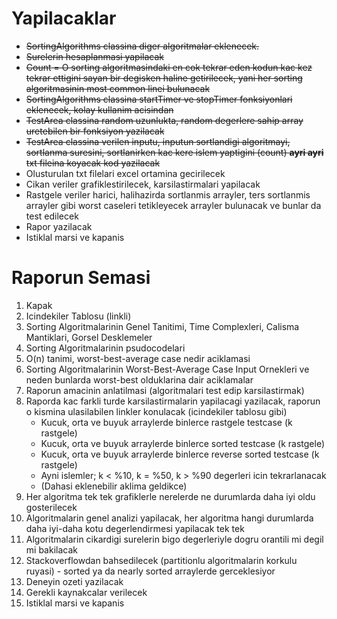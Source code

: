 # Yapilacaklar

* ~~SortingAlgorithms classina diger algoritmalar eklenecek.~~
* ~~Surelerin hesaplanmasi yapilacak~~
* ~~Count = O sorting algoritmasindaki en cok tekrar eden kodun kac kez tekrar ettigini sayan bir degisken haline getirilecek, yani her sorting algoritmasinin most common linei bulunacak~~
* ~~SortingAlgorithms classina startTimer ve stopTimer fonksiyonlari eklenecek, kolay kullanim acisindan~~
* ~~TestArea classina random uzunlukta, random degerlere sahip array uretebilen bir fonksiyon yazilacak~~
* ~~TestArea classina verilen inputu, inputun sortlandigi algoritmayi, sortlanma suresini, sortlanirken kac kere islem yaptigini (count) **ayri ayri** txt fileina koyacak kod yazilacak~~
* Olusturulan txt filelari excel ortamina gecirilecek
* Cikan veriler grafiklestirilecek, karsilastirmalari yapilacak
* Rastgele veriler harici, halihazirda sortlanmis arrayler, ters sortlanmis arrayler gibi worst caseleri tetikleyecek arrayler bulunacak ve bunlar da test edilecek
* Rapor yazilacak
* Istiklal marsi ve kapanis

# Raporun Semasi

1. Kapak
2. Icindekiler Tablosu (linkli)
3. Sorting Algoritmalarinin Genel Tanitimi, Time Complexleri, Calisma Mantiklari, Gorsel Desklemeler
4. Sorting Algoritmalarinin psudocodelari
5. O(n) tanimi, worst-best-average case nedir aciklamasi
6. Sorting Algoritmalarinin Worst-Best-Average Case Input Ornekleri ve neden bunlarda worst-best olduklarina dair aciklamalar
7. Raporun amacinin anlatilmasi (algoritmalari test edip karsilastirmak)
8. Raporda kac farkli turde karsilastirmalarin yapilacagi yazilacak, raporun o kismina ulasilabilen linkler konulacak (icindekiler tablosu gibi)
   * Kucuk, orta ve buyuk arraylerde binlerce rastgele testcase (k rastgele)
   * Kucuk, orta ve buyuk arraylerde binlerce sorted testcase (k rastgele)
   * Kucuk, orta ve buyuk arraylerde binlerce reverse sorted testcase (k rastgele)
   * Ayni islemler; k < %10, k = %50, k > %90 degerleri icin tekrarlanacak
   * (Dahasi eklenebilir aklima geldikce)
9. Her algoritma tek tek grafiklerle nerelerde ne durumlarda daha iyi oldu gosterilecek
10. Algoritmalarin genel analizi yapilacak, her algoritma hangi durumlarda daha iyi-daha kotu degerlendirmesi yapilacak tek tek
11. Algoritmalarin cikardigi surelerin bigo degerleriyle dogru orantili mi degil mi bakilacak
12. Stackoverflowdan bahsedilecek (partitionlu algoritmalarin korkulu ruyasi) - sorted ya da nearly sorted arraylerde gerceklesiyor
13. Deneyin ozeti yazilacak
14. Gerekli kaynakcalar verilecek
15. Istiklal marsi ve kapanis
